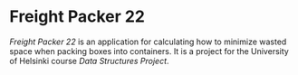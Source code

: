 # Freight Packer 22
<i>Freight Packer 22</i> is an application for calculating how to minimize wasted space when packing boxes into containers. It is a project for the University of Helsinki course <i>Data Structures Project</i>.
